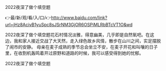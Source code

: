 2022夜深了做个填空题

👉最/新/观/看/入/口/👉http://www.baidu.com/link?url=jHz8AcivB1yuSpc8sJSrNM3GjOR6OSPiMLRbBTcVT1O&wd

2022夜深了做个填空题花石村情况淡雅，得意幽美，几乎即是自然氧吧。在这边，我和家人接近交战了大天然，走入绿色故乡风情，散步在山川之间，实足摆脱了闹市的安静。
母亲在麦子成熟的季节总会坐立不安，在麦子开花和叫嚷的日子里，在收割机轰鸣着开过原野和道路的时候，我可以感受得到她的忧郁。


2022夜深了做个填空题
